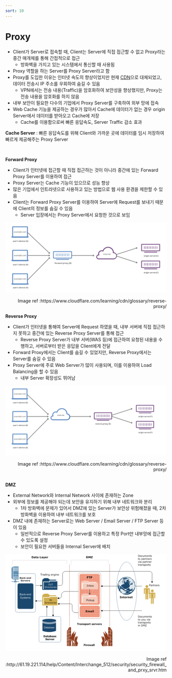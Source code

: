 ```yaml
---
sort: 10
---
```


# Proxy

* Client가 Server로 접속할 때, Client는 Server에 직접 접근할 수 없고 Proxy라는 중간 매개체를 통해 간접적으로 접근
  * 방화벽을 가지고 있는 시스템에서 통신할 때 사용됨
* Proxy 역할을 하는 Server를 Proxy Server라고 함
* Proxy를 도입한 이유는 인터넷 속도의 향상이었지만 현재 [CDN](https://jeothen.github.io/Computer_Science/Network/CDN.html)으로 대체되었고, 데이터 전송시 IP 주소를 우회하여 숨길 수 있음
  * VPN에서는 전송 내용(Traffic)을 암호화하여 보안성을 향상했지만, Proxy는 전송 내용을 암호화를 하지 않음
* 내부 보안이 필요한 다수의 기업에서 Proxy Server를 구축하여 외부 망에 접속 
* Web Cache 기능을 제공하는 경우가 많아서 Cache에 데이터가 없는 경우 origin Server에서 데이터를 받아오고 Cache에 저장
  * Cache를 이용함으로써 빠른 응답속도, Server Traffic 감소 효과

**Cache Server** : 빠른 응답속도를 위해 Client와 가까운 곳에 데이터를 임시 저장하여 빠르게 제공해주는 Proxy Server

<br/>

**Forward Proxy**

* Client가 인터넷에 접근할 때 직접 접근하는 것이 아니라 중간에 있는 Forward Proxy Server를 이용하여 접근
* Proxy Server는 Cache 기능이 있으므로 성능 향상
* 많은 기업에서 인트라넷으로 사용하고 있는 방법으로 웹 사용 환경을 제한할 수 있음
* Client는 Forward Proxy Server를 이용하여 Server에 Request를 보내기 때문에 Client의 정보를 숨길 수 있음
  * Server 입장에서는 Proxy Server에서 요청한 것으로 보임

![Forward_Proxy](./Img/Forward_Proxy.png)

<div style="text-align: right"> Image ref :https://www.cloudflare.com/learning/cdn/glossary/reverse-proxy/ </div>

**Reverse Proxy**

* Client가 인터넷을 통해여 Server에 Request 하였을 때, 내부 서버에 직접 접근하지 못하고 중간에 있는 Reverse Proxy Server를 통해 접근
  * Reverse Proxy Server가 내부 서버(WAS 등)에 접근하여 요청된 내용을 수행하고, 서버로부터 받은 응답을 Client에게 전달
* Forward Proxy에서는 Client를 숨길 수 있었지만, Reverse Proxy에서는 Server를 숨길 수 있음
* Proxy Server에 주로 Web Server가 많이 사용되며, 이를 이용하여 Load Balancing을 할 수 있음
  * 내부 Server 확장성도 뛰어남



![Reverse_Proxy](./Img/Reverse_Proxy.png)

<div style="text-align: right"> Image ref :https://www.cloudflare.com/learning/cdn/glossary/reverse-proxy/ </div>

<br/>

**DMZ**

* External Network와 Internal Network 사이에 존재하는 Zone
* 외부에 정보를 제공해야 되는데 보안을 유지하기 위해 내부 네트워크와 분리
  * 1차 방화벽에 문제가 있어서 DMZ에 있는 Server가 보안상 위험해졌을 때, 2차 방화벽을 이용하여 내부 네트워크를 보호
* DMZ 내에 존재하는 Server로는 Web Server / Email Server / FTP Server 등이 있음
  * 일반적으로 Reverse Proxy Server를 이용하고 특정 Port만 내부망에 접근할 수 있도록 설정
  * 보안이 필요한 서버들을 Internal Server에 배치



![DMZ](./Img/DMZ.png)

<div style="text-align: right"> Image ref :http://61.19.221.114/help/Content/Interchange_512/security/security_firewall_and_prxy_srvr.htm </div>
